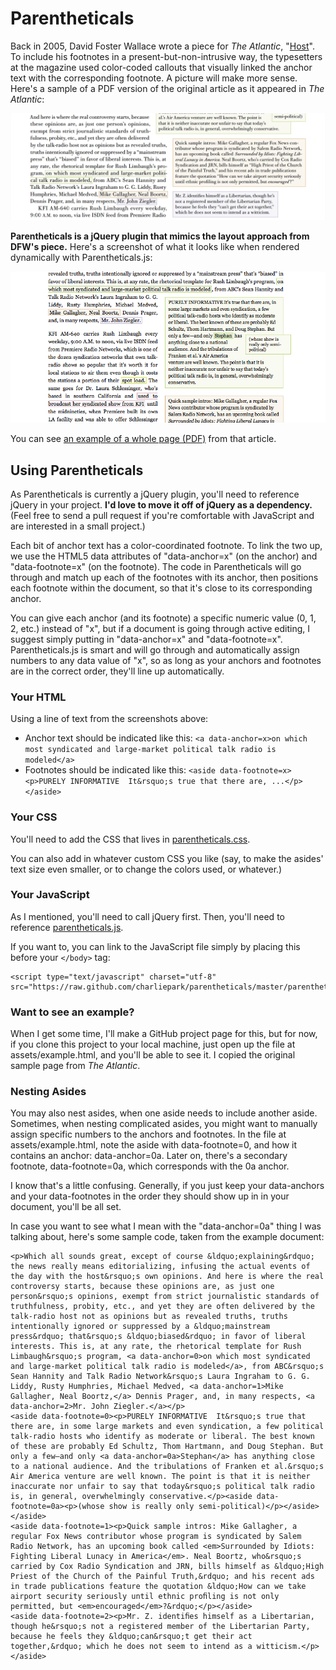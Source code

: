 # Parentheticals

Back in 2005, David Foster Wallace wrote a piece for *The Atlantic*, "[Host](http://www.theatlantic.com/magazine/archive/2005/04/host/3812/?single_page=true)". To include his footnotes in a present-but-non-intrusive way, the typesetters at the magazine used color-coded callouts that visually linked the anchor text with the corresponding footnote. A picture will make more sense. Here's a sample of a PDF version of the original article as it appeared in *The Atlantic*:

![A view of color-coded inline asides. Green text in an anchor is visually linked to a green footnote, displayed on the side of the primary text.](https://github.com/charliepark/parentheticals/raw/master/assets/dfw-host-screenshot.png)

**Parentheticals is a jQuery plugin that mimics the layout approach from DFW's piece.** Here's a screenshot of what it looks like when rendered dynamically with Parentheticals.js:

<img src="https://github.com/charliepark/parentheticals/raw/master/assets/parentheticals_example.png" alt="Some of the same text as the earlier example, but rendered with the Parentheticals JavaScript library." />

You can see [an example of a whole page (PDF)](https://github.com/charliepark/parentheticals/raw/master/assets/WallaceAtlanticPage5.pdf) from that article.


## Using Parentheticals

As Parentheticals is currently a jQuery plugin, you'll need to reference jQuery in your project. **I'd love to move it off of jQuery as a dependency.** (Feel free to send a pull request if you're comfortable with JavaScript and are interested in a small project.)

Each bit of anchor text has a color-coordinated footnote. To link the two up, we use the HTML5 data attributes of "data-anchor=x" (on the anchor) and "data-footnote=x" (on the footnote). The code in Parentheticals will go through and match up each of the footnotes with its anchor, then positions each footnote within the document, so that it's close to its corresponding anchor.

You can give each anchor (and its footnote) a specific numeric value (0, 1, 2, etc.) instead of "x", but if a document is going through active editing, I suggest simply putting in "data-anchor=x" and "data-footnote=x". Parentheticals.js is smart and will go through and automatically assign numbers to any data value of "x", so as long as your anchors and footnotes are in the correct order, they'll line up automatically.

### Your HTML

Using a line of text from the screenshots above:

* Anchor text should be indicated like this: `<a data-anchor=x>on which most syndicated and large-market political talk radio is modeled</a>`
* Footnotes should be indicated like this: `<aside data-footnote=x><p>PURELY INFORMATIVE  It&rsquo;s true that there are, ...</p></aside>`


### Your CSS

You'll need to add the CSS that lives in [parentheticals.css](https://raw.github.com/charliepark/parentheticals/master/parentheticals.css).

You can also add in whatever custom CSS you like (say, to make the asides' text size even smaller, or to change the colors used, or whatever.)

### Your JavaScript

As I mentioned, you'll need to call jQuery first. Then, you'll need to reference [parentheticals.js](https://raw.github.com/charliepark/parentheticals/master/parentheticals.js).

If you want to, you can link to the JavaScript file simply by placing this before your `</body>` tag:

    <script type="text/javascript" charset="utf-8" src="https://raw.github.com/charliepark/parentheticals/master/parentheticals.js">

### Want to see an example?

When I get some time, I'll make a GitHub project page for this, but for now, if you clone this project to your local machine, just open up the file at assets/example.html, and you'll be able to see it. I copied the original sample page from *The Atlantic*.

### Nesting Asides

You may also nest asides, when one aside needs to include another aside. Sometimes, when nesting complicated asides, you might want to manually assign specific numbers to the anchors and footnotes. In the file at assets/example.html, note the aside with data-footnote=0, and how it contains an anchor: data-anchor=0a. Later on, there's a secondary footnote, data-footnote=0a, which corresponds with the 0a anchor.

I know that's a little confusing. Generally, if you just keep your data-anchors and your data-footnotes in the order they should show up in in your document, you'll be all set.

In case you want to see what I mean with the "data-anchor=0a" thing I was talking about, here's some sample code, taken from the example document:

    <p>Which all sounds great, except of course &ldquo;explaining&rdquo; the news really means editorializing, infusing the actual events of the day with the host&rsquo;s own opinions. And here is where the real controversy starts, because these opinions are, as just one person&rsquo;s opinions, exempt from strict journalistic standards of truthfulness, probity, etc., and yet they are often delivered by the talk-radio host not as opinions but as revealed truths, truths intentionally ignored or suppressed by a &ldquo;mainstream press&rdquo; that&rsquo;s &ldquo;biased&rdquo; in favor of liberal interests. This is, at any rate, the rhetorical template for Rush Limbaugh&rsquo;s program, <a data-anchor=0>on which most syndicated and large-market political talk radio is modeled</a>, from ABC&rsquo;s Sean Hannity and Talk Radio Network&rsquo;s Laura Ingraham to G. G. Liddy, Rusty Humphries, Michael Medved, <a data-anchor=1>Mike Gallagher, Neal Boortz,</a> Dennis Prager, and, in many respects, <a data-anchor=2>Mr. John Ziegler.</a></p>
    <aside data-footnote=0><p>PURELY INFORMATIVE  It&rsquo;s true that there are, in some large markets and even syndication, a few political talk-radio hosts who identify as moderate or liberal. The best known of these are probably Ed Schultz, Thom Hartmann, and Doug Stephan. But only a few—and only <a data-anchor=0a>Stephan</a> has anything close to a national audience. And the tribulations of Franken et al.&rsquo;s Air America venture are well known. The point is that it is neither inaccurate nor unfair to say that today&rsquo;s political talk radio is, in general, overwhelmingly conservative.</p><aside data-footnote=0a><p>(whose show is really only semi-political)</p></aside></aside>
    <aside data-footnote=1><p>Quick sample intros: Mike Gallagher, a regular Fox News contributor whose program is syndicated by Salem Radio Network, has an upcoming book called <em>Surrounded by Idiots: Fighting Liberal Lunacy in America</em>. Neal Boortz, who&rsquo;s carried by Cox Radio Syndication and JRN, bills himself as &ldquo;High Priest of the Church of the Painful Truth,&rdquo; and his recent ads in trade publications feature the quotation &ldquo;How can we take airport security seriously until ethnic proﬁling is not only permitted, but <em>encouraged</em>?&rdquo;</p></aside>
    <aside data-footnote=2><p>Mr. Z. identiﬁes himself as a Libertarian, though he&rsquo;s not a registered member of the Libertarian Party, because he feels they &ldquo;can&rsquo;t get their act together,&rdquo; which he does not seem to intend as a witticism.</p></aside>
    